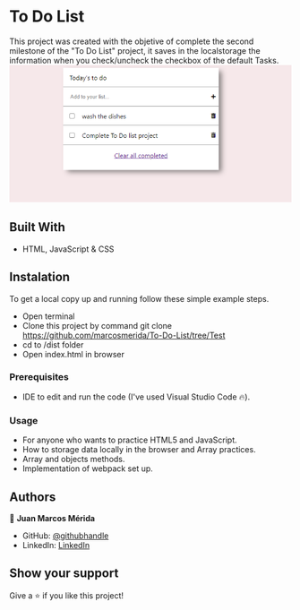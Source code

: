 # To Do List

This project was created with the objetive of complete the second milestone of the "To Do List" project, it saves in the localstorage the information when you check/uncheck the checkbox of the default Tasks.
![screenshot](screenshots/screenshot.png)

## Built With

- HTML, JavaScript & CSS

## Instalation

To get a local copy up and running follow these simple example steps.
- Open terminal
- Clone this project by command git clone https://github.com/marcosmerida/To-Do-List/tree/Test
- cd to /dist folder
- Open index.html in browser

### Prerequisites

- IDE to edit and run the code (I've used Visual Studio Code 🔥).

### Usage

- For anyone who wants to practice HTML5 and JavaScript.
- How to storage data locally in the browser and Array practices.
- Array and objects methods.
- Implementation of webpack set up.

## Authors

👤 **Juan Marcos Mérida**

- GitHub: [@githubhandle](https://github.com/marcosmerida)
- LinkedIn: [LinkedIn](https://linkedin.com/in/marcos-merida-219437206/)

## Show your support

Give a ⭐️ if you like this project!
